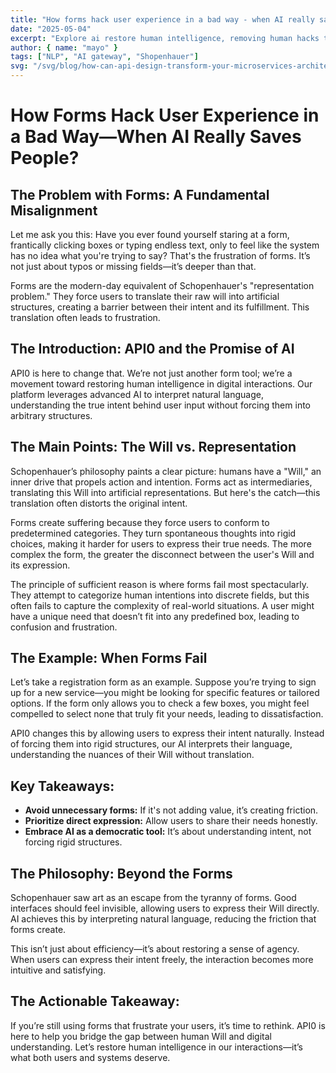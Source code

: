 ```yaml
---
title: "How forms hack user experience in a bad way - when AI really save people?"
date: "2025-05-04"
excerpt: "Explore ai restore human intelligence, removing human hacks through forms and application which add frustration, focusing on expert technical discussion level concepts."
author: { name: "mayo" }
tags: ["NLP", "AI gateway", "Shopenhauer"]
svg: "/svg/blog/how-can-api-design-transform-your-microservices-architecture.svg"
---
```




# How Forms Hack User Experience in a Bad Way—When AI Really Saves People?

## The Problem with Forms: A Fundamental Misalignment

Let me ask you this: Have you ever found yourself staring at a form, frantically clicking boxes or typing endless text, only to feel like the system has no idea what you're trying to say? That's the frustration of forms. It’s not just about typos or missing fields—it’s deeper than that.

Forms are the modern-day equivalent of Schopenhauer's "representation problem." They force users to translate their raw will into artificial structures, creating a barrier between their intent and its fulfillment. This translation often leads to frustration.

## The Introduction: API0 and the Promise of AI

API0 is here to change that. We’re not just another form tool; we’re a movement toward restoring human intelligence in digital interactions. Our platform leverages advanced AI to interpret natural language, understanding the true intent behind user input without forcing them into arbitrary structures.

## The Main Points: The Will vs. Representation

Schopenhauer’s philosophy paints a clear picture: humans have a "Will," an inner drive that propels action and intention. Forms act as intermediaries, translating this Will into artificial representations. But here's the catch—this translation often distorts the original intent.

Forms create suffering because they force users to conform to predetermined categories. They turn spontaneous thoughts into rigid choices, making it harder for users to express their true needs. The more complex the form, the greater the disconnect between the user's Will and its expression.

The principle of sufficient reason is where forms fail most spectacularly. They attempt to categorize human intentions into discrete fields, but this often fails to capture the complexity of real-world situations. A user might have a unique need that doesn’t fit into any predefined box, leading to confusion and frustration.

## The Example: When Forms Fail

Let’s take a registration form as an example. Suppose you’re trying to sign up for a new service—you might be looking for specific features or tailored options. If the form only allows you to check a few boxes, you might feel compelled to select none that truly fit your needs, leading to dissatisfaction.

API0 changes this by allowing users to express their intent naturally. Instead of forcing them into rigid structures, our AI interprets their language, understanding the nuances of their Will without translation.

## Key Takeaways:

- **Avoid unnecessary forms:** If it's not adding value, it’s creating friction.
- **Prioritize direct expression:** Allow users to share their needs honestly.
- **Embrace AI as a democratic tool:** It’s about understanding intent, not forcing rigid structures.

## The Philosophy: Beyond the Forms

Schopenhauer saw art as an escape from the tyranny of forms. Good interfaces should feel invisible, allowing users to express their Will directly. AI achieves this by interpreting natural language, reducing the friction that forms create.

This isn’t just about efficiency—it’s about restoring a sense of agency. When users can express their intent freely, the interaction becomes more intuitive and satisfying.

## The Actionable Takeaway:

If you’re still using forms that frustrate your users, it’s time to rethink. API0 is here to help you bridge the gap between human Will and digital understanding. Let’s restore human intelligence in our interactions—it’s what both users and systems deserve.
